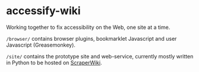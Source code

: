accessify-wiki
==============

Working together to fix accessibility on the Web, one site at a time.


`/browser/` contains browser plugins, bookmarklet Javascript and user Javascript (Greasemonkey).

`/site/` contains the prototype site and web-service, currently mostly written in Python to be hosted on [ScraperWiki][scraper-py].


[scraper-py]: https://scraperwiki.com/docs/python/
[accessifyhtml5]: https://github.com/yatil/accessifyhtml5.js
[accessify-rfc]: https://docs.google.com/document/d/1V0oTZ0m5A1iQfmftiM8VUg2N-Sm_-syXCQxzQQcD-qU/edit
[scraper-marklet]: https://views.scraperwiki.com/run/accessify-bookmarklet